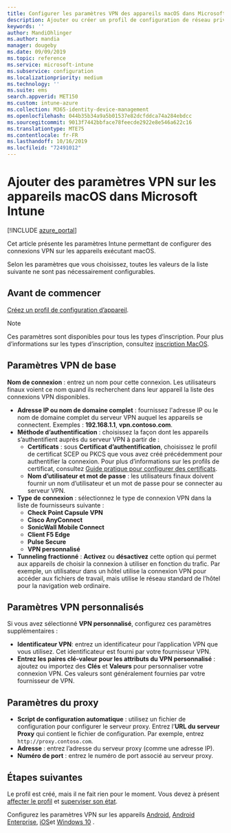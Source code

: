 ```yaml
---
title: Configurer les paramètres VPN des appareils macOS dans Microsoft Intune - Azure | Microsoft Docs
description: Ajouter ou créer un profil de configuration de réseau privé virtuel (VPN), y compris les détails de connexion, le tunneling fractionné, les paramètres VPN personnalisés avec l’identificateur, les paires clé/valeur, les paramètres de proxy avec un script de configuration, une adresse IP ou un nom de domaine complet et un port TCP dans Microsoft Intune sur les appareils exécutant macOS.
keywords: ''
author: MandiOhlinger
ms.author: mandia
manager: dougeby
ms.date: 09/09/2019
ms.topic: reference
ms.service: microsoft-intune
ms.subservice: configuration
ms.localizationpriority: medium
ms.technology: ''
ms.suite: ems
search.appverid: MET150
ms.custom: intune-azure
ms.collection: M365-identity-device-management
ms.openlocfilehash: 044b35b34a9a5b01537e82dcfddca74a284ebdcc
ms.sourcegitcommit: 9013f7442bbface78feecde2922e8e546a622c16
ms.translationtype: MTE75
ms.contentlocale: fr-FR
ms.lasthandoff: 10/16/2019
ms.locfileid: "72491012"
---
```

# <a name="add-vpn-settings-on-macos-devices-in-microsoft-intune"></a>Ajouter des paramètres VPN sur les appareils macOS dans Microsoft Intune

[!INCLUDE [azure_portal](../includes/azure_portal.md)]

Cet article présente les paramètres Intune permettant de configurer des connexions VPN sur les appareils exécutant macOS.

Selon les paramètres que vous choisissez, toutes les valeurs de la liste suivante ne sont pas nécessairement configurables.

## <a name="before-you-begin"></a>Avant de commencer

[Créez un profil de configuration d’appareil](vpn-settings-configure.md).

> [!NOTE]
> Ces paramètres sont disponibles pour tous les types d’inscription. Pour plus d’informations sur les types d’inscription, consultez [inscription MacOS](../enrollment/macos-enroll.md).

## <a name="base-vpn-settings"></a>Paramètres VPN de base

**Nom de connexion** : entrez un nom pour cette connexion. Les utilisateurs finaux voient ce nom quand ils recherchent dans leur appareil la liste des connexions VPN disponibles.
- **Adresse IP ou nom de domaine complet** : fournissez l'adresse IP ou le nom de domaine complet du serveur VPN auquel les appareils se connectent. Exemples : **192.168.1.1**, **vpn.contoso.com**.
- **Méthode d’authentification** : choisissez la façon dont les appareils s’authentifient auprès du serveur VPN à partir de :
  - **Certificats** : sous **Certificat d’authentification**, choisissez le profil de certificat SCEP ou PKCS que vous avez créé précédemment pour authentifier la connexion. Pour plus d’informations sur les profils de certificat, consultez [Guide pratique pour configurer des certificats](../protect/certificates-configure.md).
  - **Nom d’utilisateur et mot de passe** : les utilisateurs finaux doivent fournir un nom d’utilisateur et un mot de passe pour se connecter au serveur VPN.
- **Type de connexion** : sélectionnez le type de connexion VPN dans la liste de fournisseurs suivante :
  - **Check Point Capsule VPN**
  - **Cisco AnyConnect**
  - **SonicWall Mobile Connect**
  - **Client F5 Edge**
  - **Pulse Secure**
  - **VPN personnalisé**
- **Tunneling fractionné** : **Activez** ou **désactivez** cette option qui permet aux appareils de choisir la connexion à utiliser en fonction du trafic. Par exemple, un utilisateur dans un hôtel utilise la connexion VPN pour accéder aux fichiers de travail, mais utilise le réseau standard de l’hôtel pour la navigation web ordinaire.

<!--- **Per-app VPN** - Select this option if you want to associate this VPN connection with an iOS or macOS app so that the connection will be opened when the app is run. You can associate the VPN profile with an app when you assign the software. For more information, see [How to assign and monitor apps](../apps/apps-deploy.md). --->

## <a name="custom-vpn-settings"></a>Paramètres VPN personnalisés

Si vous avez sélectionné **VPN personnalisé**, configurez ces paramètres supplémentaires :

- **Identificateur VPN**: entrez un identificateur pour l’application VPN que vous utilisez. Cet identificateur est fourni par votre fournisseur VPN.
- **Entrez les paires clé-valeur pour les attributs du VPN personnalisé** : ajoutez ou importez des **Clés** et **Valeurs** pour personnaliser votre connexion VPN. Ces valeurs sont généralement fournies par votre fournisseur de VPN.

## <a name="proxy-settings"></a>Paramètres du proxy

- **Script de configuration automatique** : utilisez un fichier de configuration pour configurer le serveur proxy. Entrez l’**URL du serveur Proxy** qui contient le fichier de configuration. Par exemple, entrez `http://proxy.contoso.com`.
- **Adresse** : entrez l’adresse du serveur proxy (comme une adresse IP).
- **Numéro de port** : entrez le numéro de port associé au serveur proxy.

## <a name="next-steps"></a>Étapes suivantes

Le profil est créé, mais il ne fait rien pour le moment. Vous devez à présent [affecter le profil](device-profile-assign.md) et [superviser son état](device-profile-monitor.md).

Configurez les paramètres VPN sur les appareils [Android](vpn-settings-android.md), [Android Enterprise](vpn-settings-android-enterprise.md), [iOS](vpn-settings-ios.md)et [Windows 10](vpn-settings-windows-10.md) .
